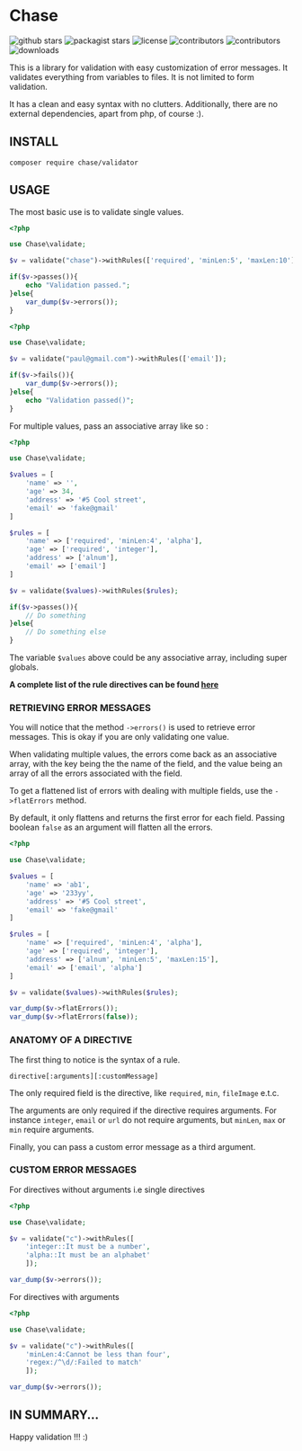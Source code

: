 # Chase
![github stars](https://img.shields.io/github/stars/jameshadleychase/chase?style=social)
![packagist stars](https://img.shields.io/packagist/stars/chase/chase)
![license](https://img.shields.io/github/license/jameshadleychase/chase)
![contributors](https://img.shields.io/github/contributors/jameshadleychase/chase)
![contributors](https://img.shields.io/github/languages/code-size/jameshadleychase/chase)
![downloads](https://img.shields.io/packagist/dm/chase/chase)  

This is a library for validation with easy customization of error messages. It validates everything from variables to files. It is not limited to form validation.

It has a clean and easy syntax with no clutters. Additionally, there are no external dependencies, apart from php, of course :).

## INSTALL
`composer require chase/validator`  

## USAGE

The most basic use is to validate single values.

```php
<?php

use Chase\validate;

$v = validate("chase")->withRules(['required', 'minLen:5', 'maxLen:10']);

if($v->passes()){
    echo "Validation passed.";
}else{
    var_dump($v->errors());
}
```


```php
<?php

use Chase\validate;

$v = validate("paul@gmail.com")->withRules(['email']);

if($v->fails()){
    var_dump($v->errors());
}else{
    echo "Validation passed()";
}
```

For multiple values, pass an associative array like so :
```php
<?php 

use Chase\validate;

$values = [
    'name' => '',
    'age' => 34,
    'address' => '#5 Cool street',
    'email' => 'fake@gmail'
]

$rules = [
    'name' => ['required', 'minLen:4', 'alpha'],
    'age' => ['required', 'integer'],
    'address' => ['alnum'],
    'email' => ['email']
]

$v = validate($values)->withRules($rules);

if($v->passes()){
    // Do something
}else{
    // Do something else
}

```

The variable `$values` above could be any associative array, including super globals.

**A complete list of the rule directives can be found [ here ]( docs/rules.md )**

### RETRIEVING ERROR MESSAGES
You will notice that the method `->errors()` is used to retrieve error messages. This is okay if you are only validating one value.  

When validating multiple values, the errors come back as an associative array, with the key being the the name of the field, and the value being an array of all the errors associated with the field.

To get a flattened list of errors with dealing with multiple fields, use the `->flatErrors` method.

By default, it only flattens and returns the first error for each field. Passing boolean `false` as an argument will flatten all the errors.

```php
<?php 

use Chase\validate;

$values = [
    'name' => 'ab1',
    'age' => '233yy',
    'address' => '#5 Cool street',
    'email' => 'fake@gmail'
]

$rules = [
    'name' => ['required', 'minLen:4', 'alpha'],
    'age' => ['required', 'integer'],
    'address' => ['alnum', 'minLen:5', 'maxLen:15'],
    'email' => ['email', 'alpha']
]

$v = validate($values)->withRules($rules);

var_dump($v->flatErrors());
var_dump($v->flatErrors(false));

```  

### ANATOMY OF A DIRECTIVE  
The first thing to notice is the syntax of a rule.  

`directive[:arguments][:customMessage]`  

The only required field is the directive, like `required`, `min`, `fileImage` e.t.c.  

The arguments are only required if the directive requires arguments. For instance `integer`, `email` or `url` do not require arguments, but `minLen`, `max` or `min` require arguments.  

Finally, you can pass a custom error message as a third argument.

### CUSTOM ERROR MESSAGES

For directives without arguments i.e single directives  

```php
<?php

use Chase\validate;

$v = validate("c")->withRules([
    'integer::It must be a number', 
    'alpha::It must be an alphabet'
    ]);

var_dump($v->errors());
```

For directives with arguments  

```php
<?php

use Chase\validate;

$v = validate("c")->withRules([
    'minLen:4:Cannot be less than four',
    'regex:/^\d/:Failed to match'    
    ]);

var_dump($v->errors());
```

## IN SUMMARY...
Happy validation !!! :)

